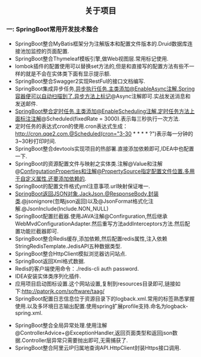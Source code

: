 <div align="center">
    <h2>关于项目</h2>  
</div>

### 一: SpringBoot常用开发技术整合<br/>

- SpringBoot整合MyBatis框架分为注解版本和配置文件版本的.Druid数据库连接池加监控的页面配置.
- SpringBoot整合Thymeleaf模板引擎,做Web视图层.常用标记使用.
- lombok插件的配置使用可以替换set方法的,但是和直接写的配置方法有些不一样的就是不会在实体类下面有显示提示额.
- SpringBoot整合Swagger2实现RestFul的接口文档编写.
- SpringBoot集成异步任务,异步执行任务.主类添加@EnableAsync注解.Spring容器便可以自动扫描到了.异步方法上标记@Async注解即可.实战发送消息和发送邮件.
- SpringBoot整合定时任务.主类添加@EnableScheduling注解.定时任务方法上面标注注解@Scheduled(fixedRate = 3000).表示每三秒执行一次方法.
- 定时任务的表达式cron的使用.cron表达式生成：http://cron.qqe2.com.@Scheduled(cron="3-30 * * * * ?")表示每一分钟的3~30秒打印时间.
- SpringBoot整合devtools实现项目的热部署.直接添加依赖即可,IDEA中也配置一下.
- SpringBoot的资源配置文件与映射之实体类.注解@Value和注解@ConfirgutationProperties和注解@PropertySource指定配置文件位置.多用于自定义属性.还要添加依赖的.
- SpringBoot的配置文件格式yml注意事项.url映射保证唯一.
- SpringBoot返回JSON对象.JackJson.@ResponseBody.封装类.@jsonignore(忽略json返回)以及@JsonFormat格式化注解.@JsonInclude(Include.NON_NULL)
- SpringBoot配置拦截器.使用JAVA注解@Confirguration,然后继承WebMvdConfigurationAdapter.然后重写方法addInterceptors方法.然后配置功能拦截器即可.
- SpringBoot整合Redis缓存,添加依赖,然后配置redis属性,注入依赖StringRedisTemplate.JedisAPI五种数据类型.
- SpringBoot整合HttpClient模拟浏览器访问站点.
- SpringBoot返回Xml格式数据.
- Redis的客户端使用命令：./redis-cli  auth password.
- IDEA安装实体类序列化插件.
- 应用项目启动图标设置.这个网站设置,复制到resources目录即可,链接如下:http://patorjk.com/software/taag/
- SpringBoot配置日志信息位于资源目录下的logback.xml.常用的标签熟悉掌握使用.以及多环境日志输出配置.使用spring扩展profile支持.命名为logback-spring.xml.

>  <!-- 测试环境+开发环境. 多个使用逗号隔开. -->
>  <springProfile name="test,dev">
>      <logger name="com.dudu.controller" level="info" />
>  </springProfile>
>  <!-- 生产环境. -->
>  <springProfile name="prod">
>      <logger name="com.dudu.controller" level="ERROR" />
>  </springProfile>
 
- SpringBoot整合全局异常处理.使用注解@ControllerAdvice+@ExceptionHandler,返回页面类型和返回json数据.Controller层异常只需要抛出即可,无需捕获了.
- SpringBoot整合阿里云IP归属地查询API.HttpClient封装Https接口调用.

  
